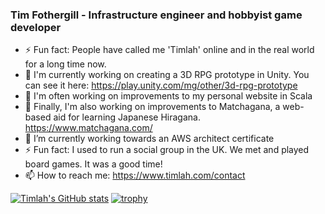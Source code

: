 ### Tim Fothergill - Infrastructure engineer and hobbyist game developer

<!--
**TimothyFothergill/TimothyFothergill** is a ✨ _special_ ✨ repository because its `README.md` (this file) appears on your GitHub profile.

Here are some ideas to get you started:

- 🔭 I’m currently working on ...
- 🌱 I’m currently learning ...
- 👯 I’m looking to collaborate on ...
- 🤔 I’m looking for help with ...
- 💬 Ask me about ...
- 📫 How to reach me: ...
- 😄 Pronouns: ...
- ⚡ Fun fact: ...
-->

- ⚡ Fun fact: People have called me 'Timlah' online and in the real world for a long time now.
- 🔭 I'm currently working on creating a 3D RPG prototype in Unity. You can see it here: https://play.unity.com/mg/other/3d-rpg-prototype
- 🔭 I'm often working on improvements to my personal website in Scala
- 🔭 Finally, I'm also working on improvements to Matchagana, a web-based aid for learning Japanese Hiragana. https://www.matchagana.com/
- 🌱 I’m currently working towards an AWS architect certificate
- ⚡ Fun fact: I used to run a social group in the UK. We met and played board games. It was a good time!
- 📫 How to reach me: https://www.timlah.com/contact

[![Timlah's GitHub stats](https://github-readme-stats.vercel.app/api?username=TimothyFothergill&show_icons=true&theme=dark)](https://github.com/anuraghazra/github-readme-stats)
[![trophy](https://github-profile-trophy.vercel.app/?username=TimothyFothergill)](https://github.com/ryo-ma/github-profile-trophy)
<a rel="me" href="https://mastodon.gamedev.place/@Timlah"></a>
